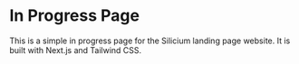 # In Progress Page

This is a simple in progress page for the Silicium landing page website. It is built with Next.js and Tailwind CSS.
